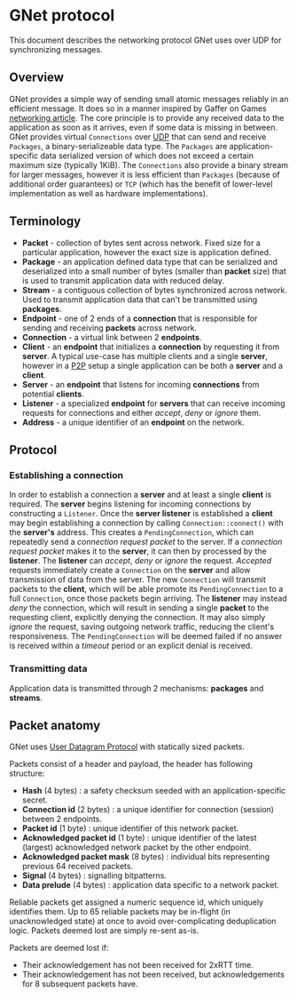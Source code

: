 # GNet protocol

This document describes the networking protocol GNet uses over UDP for synchronizing messages.

## Overview

GNet provides a simple way of sending small atomic messages reliably in an efficient message. It
does so in a manner inspired by Gaffer on Games
[networking article](https://www.gafferongames.com/tags/networking/). The core principle is to
provide any received data to the application as soon as it arrives, even if some data is missing
in between. GNet provides virtual `Connections` over
[UDP](https://en.wikipedia.org/wiki/User_Datagram_Protocol) that can send and receive `Packages`,
a binary-serializeable data type. The `Packages` are application-specific data serialized version
of which does not exceed a certain maximum size (typically 1KiB). The `Connections` also provide a
binary stream for larger messages, however it is less efficient than `Packages` (because of
additional order guarantees) or `TCP` (which has the benefit of lower-level implementation as well
as hardware implementations).

## Terminology

- **Packet** - collection of bytes sent across network. Fixed size for a particular application,
however the exact size is application defined.
- **Package** - an application defined data type that can be serialized and deserialized into a
small number of bytes (smaller than **packet** size) that is used to transmit application data with
reduced delay.
- **Stream** - a contiguous collection of bytes synchronized across network. Used to transmit
application data that can't be transmitted using **packages**.
- **Endpoint** - one of 2 ends of a **connection** that is responsible for sending and receiving
**packets** across network.
- **Connection** - a virtual link between 2 **endpoints**.
- **Client** - an **endpoint** that initializes a **connection** by requesting it from **server**.
A typical use-case has multiple clients and a single **server**, however in a
[P2P](https://en.wikipedia.org/wiki/Peer-to-peer) setup a single application can be both a
**server** and a **client**.
- **Server** - an **endpoint** that listens for incoming **connections** from potential **clients**.
- **Listener** - a specialized **endpoint** for **servers** that can receive incoming requests for
connections and either *accept*, *deny* or *ignore* them.
- **Address** - a unique identifier of an **endpoint** on the network.

## Protocol

### Establishing a connection

In order to establish a connection a **server** and at least a single **client** is required. The
**server** begins listening for incoming connections by constructing a `Listener`. Once the
**server listener** is established a **client** may begin establishing a connection by calling
`Connection::connect()` with the **server's** address. This creates a `PendingConnection`, which
can repeatedly send a *connection request packet* to the server. If a *connection request packet*
makes it to the **server**, it can then by processed by the **listener**. The **listener** can
*accept*, *deny* or *ignore* the request. *Accepted* requests immediately create a `Connection` on
the **server** and allow transmission of data from the server. The new `Connection` will transmit
packets to the **client**, which will be able promote its `PendingConnection` to a full
`Connection`, once those packets begin arriving. The **listener** may instead *deny* the
connection, which will result in sending a single **packet** to the requesting client, explicitly
denying the connection. It may also simply *ignore* the request, saving outgoing network traffic,
reducing the client's responsiveness. The `PendingConnection` will be deemed failed if no answer
is received within a *timeout* period or an explicit denial is received.

### Transmitting data

Application data is transmitted through 2 mechanisms: **packages** and **streams**.
<!-- TODO: explain the difference and their benefits -->

## Packet anatomy

GNet uses [User Datagram Protocol](https://en.wikipedia.org/wiki/User_Datagram_Protocol) with
statically sized packets.

Packets consist of a header and payload, the header has following structure:

- **Hash** (4 bytes) : a safety checksum seeded with an application-specific secret.
- **Connection id** (2 bytes) : a unique identifier for connection (session) between 2 endpoints.
- **Packet id** (1 byte) : unique identifier of this network packet.
- **Acknowledged packet id** (1 byte) : unique identifier of the latest (largest) acknowledged
network packet by the other endpoint.
- **Acknowledged packet mask** (8 bytes) : individual bits representing previous 64 received packets.
- **Signal** (4 bytes) : signalling bitpatterns.
- **Data prelude** (4 bytes) : application data specific to a network packet.

Reliable packets get assigned a numeric sequence id, which uniquely identifies them. Up to 65
reliable packets may be in-flight (in unacknowledged state) at once to avoid over-complicating
deduplication logic. Packets deemed lost are simply re-sent as-is.

Packets are deemed lost if:

- Their acknowledgement has not been received for 2xRTT time.
- Their acknowledgement has not been received, but acknowledgements for 8 subsequent packets have.
